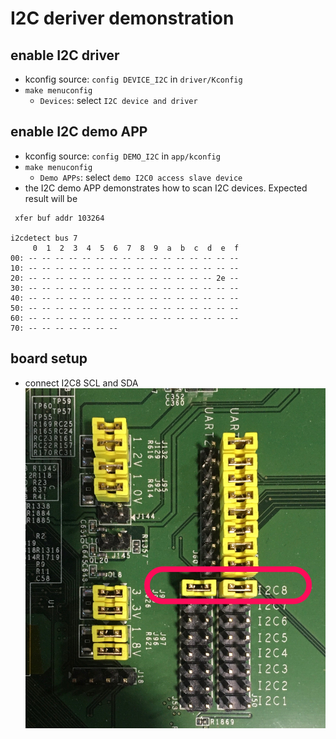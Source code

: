 # I2C deriver demonstration
## enable I2C driver
- kconfig source: `config DEVICE_I2C` in `driver/Kconfig`
- `make menuconfig`
	- `Devices`: select `I2C device and driver`

## enable I2C demo APP
- kconfig source: `config DEMO_I2C` in `app/kconfig`
- `make menuconfig`
	- `Demo APPs`:  select `demo I2C0 access slave device`
- the I2C demo APP demonstrates how to scan I2C devices. Expected result will be

```
 xfer buf addr 103264

i2cdetect bus 7
     0  1  2  3  4  5  6  7  8  9  a  b  c  d  e  f
00: -- -- -- -- -- -- -- -- -- -- -- -- -- -- -- --
10: -- -- -- -- -- -- -- -- -- -- -- -- -- -- -- --
20: -- -- -- -- -- -- -- -- -- -- -- -- -- -- 2e --
30: -- -- -- -- -- -- -- -- -- -- -- -- -- -- -- --
40: -- -- -- -- -- -- -- -- -- -- -- -- -- -- -- --
50: -- -- -- -- -- -- -- -- -- -- -- -- -- -- -- --
60: -- -- -- -- -- -- -- -- -- -- -- -- -- -- -- --
70: -- -- -- -- -- -- --
```

## board setup
- connect I2C8 SCL and SDA
  ![](i2c_demo.jpg)